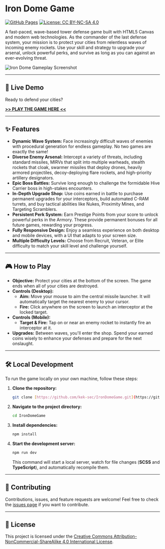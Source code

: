 # Iron Dome Game

[![GitHub Pages](https://img.shields.io/badge/Play%20Now-Live%20Demo-brightgreen?style=for-the-badge&logo=github)](https://kek-sec.github.io/IronDomeGame/)
[![License: CC BY-NC-SA 4.0](https://img.shields.io/badge/License-CC%20BY--NC--SA%204.0-lightgrey.svg?style=for-the-badge)](https://creativecommons.org/licenses/by-nc-sa/4.0/)

A fast-paced, wave-based tower defense game built with HTML5 Canvas and modern web technologies. As the commander of the last defense system, your mission is to protect your cities from relentless waves of incoming enemy rockets. Use your skill and strategy to upgrade your arsenal, unlock powerful perks, and survive as long as you can against an ever-evolving threat.

![Iron Dome Gameplay Screenshot](https://i.imgur.com/5lQBWas.gif)

---

## 🚀 Live Demo

Ready to defend your cities?

[**>> PLAY THE GAME HERE <<**](https://kek-sec.github.io/IronDomeGame/)

---

## ✨ Features

- **Dynamic Wave System:** Face increasingly difficult waves of enemies with procedural generation for endless gameplay. No two games are exactly the same!
- **Diverse Enemy Arsenal:** Intercept a variety of threats, including standard missiles, MIRVs that split into multiple warheads, stealth rockets that cloak, swarmer missiles that deploy drones, heavily armored projectiles, decoy-deploying flare rockets, and high-priority artillery designators.
- **Epic Boss Battles:** Survive long enough to challenge the formidable Hive Carrier boss in high-stakes encounters.
- **In-Depth Upgrade Shop:** Use coins earned in battle to purchase permanent upgrades for your interceptors, build automated C-RAM turrets, and buy tactical abilities like Nukes, Proximity Mines, and Targeting Scramblers.
- **Persistent Perk System:** Earn Prestige Points from your score to unlock powerful perks in the Armory. These provide permanent bonuses for all future games, rewarding your progress.
- **Fully Responsive Design:** Enjoy a seamless experience on both desktop and mobile devices, with a UI that adapts to your screen size.
- **Multiple Difficulty Levels:** Choose from Recruit, Veteran, or Elite difficulty to match your skill level and challenge yourself.

---

## 🎮 How to Play

- **Objective:** Protect your cities at the bottom of the screen. The game ends when all of your cities are destroyed.
- **Controls (Desktop):**
    - **Aim:** Move your mouse to aim the central missile launcher. It will automatically target the nearest enemy to your cursor.
    - **Fire:** Click anywhere on the screen to launch an interceptor at the locked target.
- **Controls (Mobile):**
    - **Target & Fire:** Tap on or near an enemy rocket to instantly fire an interceptor at it.
- **Upgrades:** Between waves, you'll enter the shop. Spend your earned coins wisely to enhance your defenses and prepare for the next onslaught.

---

## 🛠️ Local Development

To run the game locally on your own machine, follow these steps:

1.  **Clone the repository:**
    ```bash
    git clone [https://github.com/kek-sec/IronDomeGame.git](https://github.com/kek-sec/IronDomeGame.git)
    ```
2.  **Navigate to the project directory:**
    ```bash
    cd IronDomeGame
    ```
3.  **Install dependencies:**
    ```bash
    npm install
    ```
4.  **Start the development server:**
    ```bash
    npm run dev
    ```
    This command will start a local server, watch for file changes (**SCSS** and **TypeScript**), and automatically recompile them.

---

## 🤝 Contributing

Contributions, issues, and feature requests are welcome! Feel free to check the [issues page](https://github.com/kek-sec/IronDomeGame/issues) if you want to contribute.

---

## 📜 License

This project is licensed under the [Creative Commons Attribution-NonCommercial-ShareAlike 4.0 International License](https://creativecommons.org/licenses/by-nc-sa/4.0/).